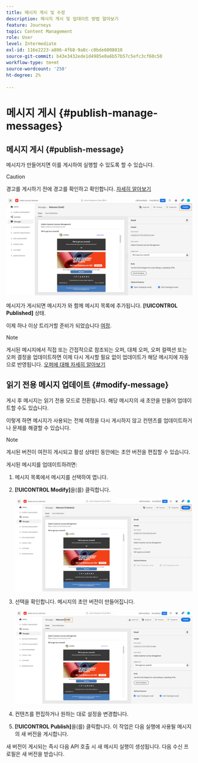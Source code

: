 ```yaml
---
title: 메시지 게시 및 수정
description: 메시지 게시 및 업데이트 방법 알아보기
feature: Journeys
topic: Content Management
role: User
level: Intermediate
exl-id: 116e2223-a806-4f68-9a8c-c0bde6008010
source-git-commit: b43e3432ede1d4985e0a6b57b57c5efc3cf60c50
workflow-type: tm+mt
source-wordcount: '258'
ht-degree: 2%

---
```


# 메시지 게시 {#publish-manage-messages}

## 메시지 게시 {#publish-message}

메시지가 만들어지면 이를 게시하여 실행할 수 있도록 할 수 있습니다.

>[!CAUTION]
>
>경고를 게시하기 전에 경고를 확인하고 확인합니다. [자세히 알아보기](alerts.md)

![](assets/publish-message.png)

메시지가 게시되면 메시지가 와 함께 메시지 목록에 추가됩니다. **[!UICONTROL Published]** 상태.

이제 하나 이상 트리거할 준비가 되었습니다 [여정](../building-journeys/journey.md).

>[!NOTE]
>
>게시된 메시지에서 직접 또는 간접적으로 참조되는 오퍼, 대체 오퍼, 오퍼 컬렉션 또는 오퍼 결정을 업데이트하면 이제 다시 게시할 필요 없이 업데이트가 해당 메시지에 자동으로 반영됩니다. [오퍼에 대해 자세히 알아보기](../offers/get-started/starting-offer-decisioning.md)

## 읽기 전용 메시지 업데이트 {#modify-message}

게시 후 메시지는 읽기 전용 모드로 전환됩니다. 해당 메시지의 새 초안을 만들어 업데이트할 수도 있습니다.

이렇게 하면 메시지가 사용되는 전체 여정을 다시 게시하지 않고 컨텐츠를 업데이트하거나 문제를 해결할 수 있습니다.

>[!NOTE]
>
>게시된 버전이 여전히 게시되고 활성 상태인 동안에는 초안 버전을 편집할 수 있습니다.

게시된 메시지를 업데이트하려면:

1. 메시지 목록에서 메시지를 선택하여 엽니다.

1. **[!UICONTROL Modify]**&#x200B;을(를) 클릭합니다.

   ![](assets/message-modify.png)

1. 선택을 확인합니다. 메시지의 초안 버전이 만들어집니다.

   ![](assets/message-modify-v2.png)

1. 컨텐츠를 편집하거나 원하는 대로 설정을 변경합니다.
1. **[!UICONTROL Publish]**&#x200B;을(를) 클릭합니다. 이 작업은 다음 실행에 사용될 메시지의 새 버전을 게시합니다.

새 버전이 게시되는 즉시 다음 API 호출 시 새 메시지 실행이 생성됩니다. 다음 수신 프로필은 새 버전을 받습니다.

<!--For batch messages, the audience/segment being processed in the previous execution will not be affected by the new version. Only the next incoming API call with an audience/segment will generate a new message execution with the new version. -->
